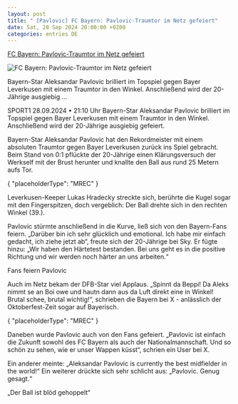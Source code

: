 ```yaml
---
layout: post
title: " [Pavlovic] FC Bayern: Pavlovic-Traumtor im Netz gefeiert"
date: Sat, 28 Sep 2024 20:00:00 +0200
categories: entries DE
---
```

[FC Bayern: Pavlovic-Traumtor im Netz gefeiert](https://www.sport1.de/news/fussball/bundesliga/2024/09/fc-bayern-pavlovic-traumtor-im-netz-gefeiert)

![FC Bayern: Pavlovic-Traumtor im Netz gefeiert](https://reshape.sport1.de/c/t/96cc02c6-a80b-4518-9731-289c82a47509/1200x630)

Bayern-Star Aleksandar Pavlovic brilliert im Topspiel gegen Bayer Leverkusen mit einem Traumtor in den Winkel. Anschließend wird der 20-Jährige ausgiebig ...

SPORT1 28.09.2024 • 21:10 Uhr Bayern-Star Aleksandar Pavlovic brilliert im Topspiel gegen Bayer Leverkusen mit einem Traumtor in den Winkel. Anschließend wird der 20-Jährige ausgiebig gefeiert.

Bayern-Star Aleksandar Pavlovic hat den Rekordmeister mit einem absoluten Traumtor gegen Bayer Leverkusen zurück ins Spiel gebracht. Beim Stand von 0:1 pflückte der 20-Jährige einen Klärungsversuch der Werkself mit der Brust herunter und knallte den Ball aus rund 25 Metern aufs Tor.

{ "placeholderType": "MREC" }

Leverkusen-Keeper Lukas Hradecky streckte sich, berührte die Kugel sogar mit den Fingerspitzen, doch vergeblich: Der Ball drehte sich in den rechten Winkel (39.).

Pavlovic stürmte anschließend in die Kurve, ließ sich von den Bayern-Fans feiern. „Darüber bin ich sehr glücklich und emotional. Ich habe mir einfach gedacht, ich ziehe jetzt ab“, freute sich der 20-Jährige bei Sky. Er fügte hinzu: „Wir haben den Härtetest bestanden. Bei uns geht es in die positive Richtung und wir werden noch härter an uns arbeiten.“

Fans feiern Pavlovic

Auch im Netz bekam der DFB-Star viel Applaus. „Spinnt da Beppi! Da Aleks nimmt se an Boi owe und hautn dann aus da Luft direkt eine in Winkel! Brutal schee, brutal wichtig!“, schrieben die Bayern bei X - anlässlich der Oktoberfest-Zeit sogar auf Bayerisch.

{ "placeholderType": "MREC" }

Daneben wurde Pavlovic auch von den Fans gefeiert. „Pavlovic ist einfach die Zukunft sowohl des FC Bayern als auch der Nationalmannschaft. Und so schön zu sehen, wie er unser Wappen küsst“, schrien ein User bei X.

Ein anderer meinte: „Aleksandar Pavlovic is currently the best midfielder in the world!“ Ein weiterer drückte sich sehr schlicht aus: „Pavlovic. Genug gesagt.“

„Der Ball ist blöd gehoppelt“

